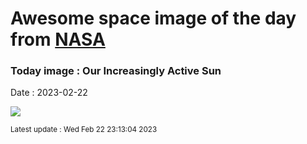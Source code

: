 
# Awesome space image of the day from [NASA](https://api.nasa.gov/)

### Today image : Our Increasingly Active Sun
Date : 2023-02-22

![](https://apod.nasa.gov/apod/image/2302/SunHalphaC_Ergun_960.jpg)

<small>Latest update : Wed Feb 22 23:13:04 2023</small>
        
